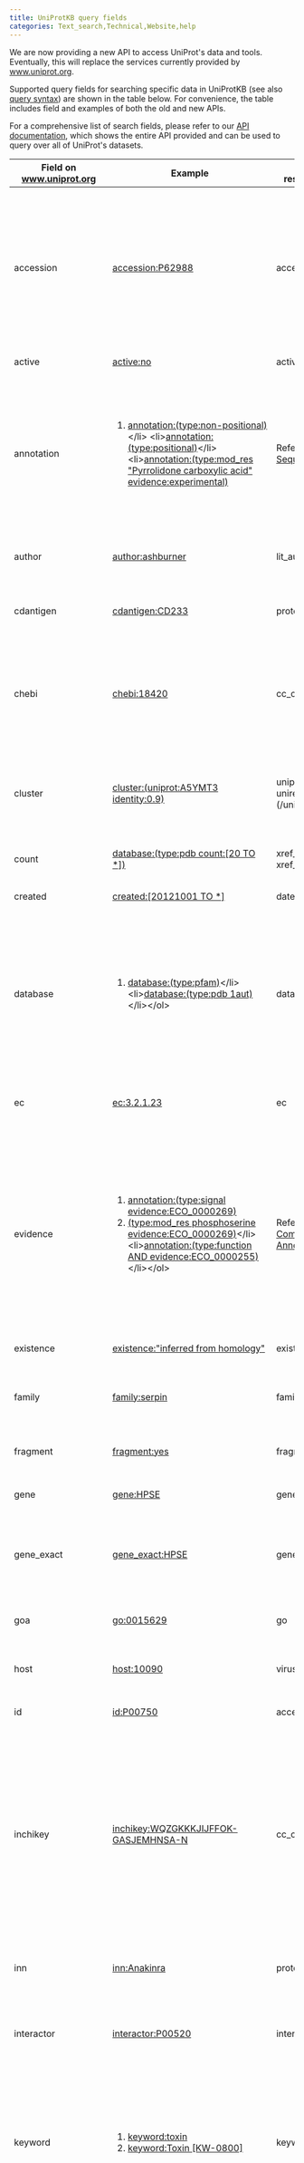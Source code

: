 ```yaml
---
title: UniProtKB query fields
categories: Text_search,Technical,Website,help
---
```


We are now providing a new API to access UniProt's data and tools. Eventually, this will replace the services currently provided by www.uniprot.org.

Supported query fields for searching specific data in UniProtKB (see also [query syntax](text-search)) are shown in the table below. For convenience, the table includes field and examples of both the old and new APIs. 

For a comprehensive list of search fields, please refer to our [API documentation](http://rest.uniprot.org/beta/docs/), which shows the entire API provided and can be used to query over all of UniProt's datasets.


| Field on www.uniprot.org | Example | Field on rest.uniprot.org/beta | Beta Example | Description |
|-------|---------|-----------|-------------|-------------|
| accession | [accession:P62988](http://www.uniprot.org/uniprot/?query=accession:P62988) | accession | [accession:P62988](http://rest.uniprot.org/beta/uniprotkb/search?query=accession:P62988) | The old behaviour was to list all entries with primary or secondary [accession number](http://www.uniprot.org/manual/accession_numbers) P62988. The new behaviour will list all primary / canonical isoform accessions P62988. To search over secondary accessions, we have introduced the `sec_acc` field.|
| active | [active:no](http://www.uniprot.org/uniprot/?query=active:no) | active | [active:false](http://rest.uniprot.org/beta/uniprotkb/search?query=active:false) | Lists all obsolete entries. |
| annotation | <ol><li>[annotation:(type:non-positional)](http://www.uniprot.org/uniprot/?query=annotation:(type:non-positional))</li> <li>[annotation:(type:positional)](http://www.uniprot.org/uniprot/?query=annotation:(type:positional))</li> <li>[annotation:(type:mod_res "Pyrrolidone carboxylic acid" evidence:experimental)](http://www.uniprot.org/uniprot/?query=annotation%3A%28type%3Amod_res++%22Pyrrolidone+carboxylic+acid%22+evidence%3Aexperimental%29)</li></ol> | Refer to the page: [Sequence Annotations](sequence_annotation) |  | Lists all entries with:<ol><li>any [general annotation (comments \[CC\])](http://www.uniprot.org/help/general_annotation)</li> <li>any [sequence annotation (features \[FT\])](http://www.uniprot.org/help/sequence_annotation)</li><li>at least one amino acid modified with a Pyrrolidone carboxylic acid group</li></ol> |
| author | [author:ashburner](http://www.uniprot.org/uniprot/?query=author:ashburner) | lit_author | [lit_author:ashburner](http://rest.uniprot.org/beta/uniprotkb/search?query=lit_author:ashburner) | Lists all entries with at least one reference co-authored by Michael Ashburner. |
| cdantigen | [cdantigen:CD233](http://www.uniprot.org/uniprot/?query=cdantigen:CD233) | protein_name | [protein_name:CD233](http://rest.uniprot.org/beta/uniprotkb/search?query=protein_name:CD233) | Lists all entries whose cluster of differentiation number is CD233 (see [cdlist.txt](https://ftp.uniprot.org/pub/databases/uniprot/current_release/knowledgebase/complete/docs/cdlist)). |
| chebi | [chebi:18420](http://www.uniprot.org/uniprot/?query=chebi:18420) | cc_cofactor_chebi | [cc_cofactor_chebi:\"CHEBI:18420\"]((http://rest.uniprot.org/beta/uniprotkb/search?query=cc_cofactor_chebi:"CHEBI:18420")) | Lists all entries which are associated with the small molecule corresponding to ChEBI identifier 18420, Mg(2+) (see [How can I search UniProt for chemical or reaction data?](http://www.uniprot.org/help/chemical_data_search)). |
| cluster | [cluster:(uniprot:A5YMT3 identity:0.9)](http://www.uniprot.org/uniprot/?query=cluster%3a(uniprot%3aA5YMT3+AND+identity%3a0.9)) | uniprot_id (/uniref), then uniref_cluster_90 (/uniprotkb) | <ol><li>[uniprot_id:A5YMT3](http://rest.uniprot.org/beta/uniref/search?query=uniprot_id:A5YMT3) to find cluster UniRef90_P00395</li><li>[uniref_cluster_90:UniRef90_P00395](http://rest.uniprot.org/beta/uniprotkb/search?query=uniref_cluster_90:UniRef90_P00395)</li></ol> | Find all entries in the UniRef 90% identity cluster whose representative sequence is UniProtKB entry A5YMT3 ([about UniRef](http://www.uniprot.org/help/uniref)). |
| count | [database:(type:pdb count:[20 TO *])](http://www.uniprot.org/uniprot/?query=database%3A%28type%3Apdb+count%3A%5B20+TO+*%5D%29) | xref_count_pdb (or xref_count_<ANY-DB>) | [xref_count_pdb:[20 TO *]](http://rest.uniprot.org/beta/uniprotkb/search?query=xref_count_pdb%3A%5B20%20TO%20%2A%5D) | Lists all entries with 20 or more cross-references to PDB |
| created | [created:[20121001 TO *]](http://www.uniprot.org/uniprot/?query=created%3A%5B20121001+TO+*%5D) | date_created | [date_created:[2012-10-01 TO *]](https://rest.uniprot.org/beta/uniprotkb/search?&query=%28date_created%3A%5B2012-10-01%20TO%20%2A%5D%29) | Lists all entries created since October 1st 2012.</li></ol> |
| database | <ol><li>[database:(type:pfam)](http://www.uniprot.org/uniprot/?query=database:(type:pfam))</li> <li>[database:(type:pdb 1aut)](http://www.uniprot.org/uniprot/?query=database:(type:pdb%201aut))</li></ol> | database, xref | <ol><li>[database:pfam](http://rest.uniprot.org/beta/uniprotkb/search?query=database:pfam)</li><li>[xref:pdb-1aut](http://rest.uniprot.org/beta/uniprotkb/search?query=database:pfam)</li></ol> | Lists all entries with:<ol><li>a cross-reference to the Pfam database</li><li>a cross-reference to the PDB database entry 1aut</li></ol> (see [Databases cross-referenced in UniProtKB](https://ftp.uniprot.org/pub/databases/uniprot/current_release/knowledgebase/complete/docs/dbxref) and [Database mapping](http://www.uniprot.org/help/mapping)) |
| ec | [ec:3.2.1.23](http://www.uniprot.org/uniprot/?query=ec:3.2.1.23) | ec | [ec:3.2.1.23](https://rest.uniprot.org/beta/uniprotkb/search?&query=ec:3.2.1.23) | Lists all beta-galactosidases ([Enzyme nomenclature database](http://enzyme.expasy.org/)). |                                                                               
| evidence | <ol><li>[annotation:(type:signal evidence:ECO_0000269)](http://www.uniprot.org/uniprot/?query=annotation%3A%28type%3Asignal+evidence%3AECO_0000269%29)</li> <li>[(type:mod_res phosphoserine evidence:ECO_0000269)](http://www.uniprot.org/uniprot/?query=annotation%3A(type%3Amod_res+phosphoserine+evidence%3AECO_0000269))</li> <li>[annotation:(type:function AND evidence:ECO_0000255)](http://www.uniprot.org/uniprot/?query=annotation%3A(type%3Afunction+evidence%3AECO_0000255))</li></ol> | Refer to the pages: [Comments](general_annotation) or [Sequence Annotations](sequence_annotation) |  | Lists all entries with: <ol><li>a signal sequence whose positions have been experimentally proven</li> <li>experimentally proven phosphoserine sites</li> <li>a function manually asserted according to rules</li></ol>(see [Evidence attribution](http://www.uniprot.org/help/evidences)) |
| existence | [existence:"inferred from homology"](http://www.uniprot.org/uniprot/?query=existence%3A%22inferred+from+homology%22) | existence | [existence:3](https://rest.uniprot.org/beta/uniprotkb/search?&query=existence:3) | See [Protein existence criteria](http://beta.uniprot.org/help/protein_existence). |
| family | [family:serpin](http://www.uniprot.org/uniprot/?query=family:serpin) | family | [family:serpin](https://rest.uniprot.org/beta/uniprotkb/search?&query=family:serpin) | Lists all entries belonging to the Serpin family of proteins ([Index of protein domains and families](https://ftp.uniprot.org/pub/databases/uniprot/current_release/knowledgebase/complete/docs/similar)). |
| fragment | [fragment:yes](http://www.uniprot.org/uniprot/?query=fragment:yes) | fragment | [fragment:true](https://rest.uniprot.org/beta/uniprotkb/search?&query=fragment:true) | Lists all entries with an incomplete sequence. |
| gene | [gene:HPSE](http://www.uniprot.org/uniprot/?query=gene:HPSE) | gene | [gene:HPSE](https://rest.uniprot.org/beta/uniprotkb/search?&query=gene:HPSE) | Lists all entries for proteins encoded by gene HPSE, but also by HPSE2. |
| gene_exact | [gene_exact:HPSE](http://www.uniprot.org/uniprot/?query=gene_exact:HPSE) | gene_exact | [gene_exact:HPSE](https://rest.uniprot.org/beta/uniprotkb/search?&query=gene_exact:HPSE) | Lists all entries for proteins encoded by gene HPSE, but excluding variations like HPSE2 or HPSE_0. |
| goa | [go:0015629](http://www.uniprot.org/uniprot/?query=go:0015629) | go | [go:0015629](https://rest.uniprot.org/beta/uniprotkb/search?&query=go:0015629)) | Lists all entries associated with the GO term Actin cytoskeleton and any subclasses |
| host | [host:10090](http://www.uniprot.org/uniprot/?query=host:10090) | virus_host | [virus_host:10090](https://rest.uniprot.org/beta/uniprotkb/search?&query=virus_host:10090) | Lists all entries for viruses infecting Mus musculus (Mouse) |
| id | [id:P00750](http://www.uniprot.org/uniprot/?query=id:P00750) | accession_id | [accession_id:P00750](https://rest.uniprot.org/beta/uniprotkb/search?&query=accession_id:P00750) | Returns the entry with the primary [accession number](http://www.uniprot.org/manual/accession_numbers) P00750. |
| inchikey | [inchikey:WQZGKKKJIJFFOK-GASJEMHNSA-N](http://www.uniprot.org/uniprot/?query=inchikey:WQZGKKKJIJFFOK-GASJEMHNSA-N) | cc_catalytic_activity | [cc_catalytic_activity:"CHEBI:4167"](https://rest.uniprot.org/beta/uniprotkb/search?&query=cc_catalytic_activity:"CHEBI:4167") | Returns entries associated with the small molecule identified by the [InChIKey](https://en.wikipedia.org/wiki/International_Chemical_Identifier#InChIKey) WQZGKKKJIJFFOK-GASJEMHNSA-N, i.e. D-glucopyranose (see [How can I search UniProt for chemical or reaction data?](http://www.uniprot.org/help/chemical_data_search)). To get the CHEBI identifier for an Inchikey value, one can now use the advanced search builder. |
| inn | [inn:Anakinra](http://www.uniprot.org/uniprot/?query=inn:Anakinra) | protein_name | [protein_name:Anakinra](https://rest.uniprot.org/beta/uniprotkb/search?&query=protein_name:Anakinra) | Lists all entries whose protein name includes the "International Nonproprietary Name" is Anakinra. |
| interactor | [interactor:P00520](http://www.uniprot.org/uniprot/?query=interactor:P00520) | interactor | [interactor:P00520](https://rest.uniprot.org/beta/uniprotkb/search?&query=interactor:P00520) | Lists all entries describing interactions with the protein described by entry P00520. |
| keyword | <ol><li>[keyword:toxin](http://www.uniprot.org/uniprot/?query=keyword:toxin)</li> <li>[keyword:Toxin \[KW-0800\]](http://www.uniprot.org/uniprot/?query=keyword:%22Toxin%20[KW-0800]%22)</li></ol> | keyword | <ol><li>[keyword:toxin](https://rest.uniprot.org/beta/uniprotkb/search?&query=keyword:toxin)</li><li>[keyword:KW-0800](https://rest.uniprot.org/beta/uniprotkb/search?&query=keyword:KW-0800) | <ol><li>Lists all entries associated with a keyword matching "Toxin" in its name or description ([UniProtKB Keywords](http://www.uniprot.org/keywords)).</li> <li>Lists all entries associated with the UniProtKB keyword [Toxin](http://www.uniprot.org/keywords/KW-0800).</li> |
| length | [length:[500 TO 700]](http://www.uniprot.org/uniprot/?query=length%3A%5B500+TO+700%5D) | length | [length:[500 TO 700]](https://rest.uniprot.org/beta/uniprotkb/search?&query=length:[500%20TO%20700]) | Lists all entries describing sequences of length between 500 and 700 residues. |
| mass | [mass:[500000 TO *]](http://www.uniprot.org/uniprot/?query=mass%3A%5B500000+TO+*%5D) | mass | [mass:[500000 TO *]](https://rest.uniprot.org/beta/uniprotkb/search?&query=mass:[500000%20TO%20*]) | Lists all entries describing sequences with a mass of at least 500,000 Da. |
| method | [method:maldi](http://www.uniprot.org/uniprot/?query=method:maldi)<br>[method:xray](http://www.uniprot.org/uniprot/?query=method:maldi) | cc_mass_spectrometry | [cc_mass_spectrometry:maldi](https://rest.uniprot.org/beta/uniprotkb/search?&query=cc_mass_spectrometry:maldi) | Lists all entries for proteins identified by: matrix-assisted laser desorption/ionization (MALDI), crystallography (X-Ray). The `method` field searches names of physico-chemical identification methods in the ['Biophysicochemical properties' subsection](http://www.uniprot.org/help/biophysicochemical_properties) of the ['Function' section](http://www.uniprot.org/help/function_section), the 'Publications' and 'Cross-references' sections. |
| modified | [modified:[20190101 TO 20190301] AND active:yes](http://www.uniprot.org/uniprot/?query=modified:[20190101%20TO%2020190301] AND active:yes) | date_modified | [modified:[2012-01-01 TO 2019-03-01] AND active:true](https://rest.uniprot.org/beta/uniprotkb/search?&query=date_modified:[2019-01-01%20TO%202019-03-01]%20AND%20active:true) | Lists all active entries that were last modified between January and March 2019. |
| name | [name:"prion protein"](http://www.uniprot.org/uniprot/?query=name%3A%22prion+protein%22) | protein_name | [protein_name:"prion protein"](https://rest.uniprot.org/beta/uniprotkb/search?&query=protein_name:"prion%20protein") | Lists all entries for prion proteins. |
| organelle | [organelle:Mitochondrion](http://www.uniprot.org/uniprot/?query=organelle:Mitochondrion) | organelle | [organelle:Mitochondrion](https://rest.uniprot.org/beta/uniprotkb/search?&query=organelle:Mitochondrion) | Lists all entries for proteins encoded by a gene of the mitochondrial chromosome. |
| organism | <ol><li>[organism:"Ovis aries"](http://www.uniprot.org/uniprot/?query=organism%3A%22Ovis+aries%22)</li><li>[organism:9940](http://www.uniprot.org/uniprot/?query=organism%3A9940)</li><li>[organism:sheep](http://www.uniprot.org/uniprot/?query=organism:sheep)</li></ol> | organism_name, organism_id | <ol><li>[organism_name:"Ovis aries"](https://rest.uniprot.org/beta/uniprotkb/search?&query=organism_name:"Ovis%20aries")</li><li>[organism_id:9940](https://rest.uniprot.org/beta/uniprotkb/search?&query=organism_id:9940)</li><li>[organism_name:sheep](https://rest.uniprot.org/beta/uniprotkb/search?&query=organism_name:sheep)</li></ol> | Lists all entries for proteins expressed in sheep (first 2 examples) and organisms whose name contains the term "sheep" ([UniProt taxonomy](http://www.uniprot.org/taxonomy)). |
| plasmid | [plasmid:ColE1](http://www.uniprot.org/uniprot/?query=plasmid:ColE1) | plasmid | [plasmid:ColE1](https://rest.uniprot.org/beta/uniprotkb/search?&query=plasmid:ColE1) | Lists all entries for proteins encoded by a gene of plasmid ColE1 ([Controlled vocabulary of plasmids](https://ftp.uniprot.org/pub/databases/uniprot/current_release/knowledgebase/complete/docs/plasmid)). |
| proteome | [proteome:UP000005640](http://www.uniprot.org/uniprot/?query=proteome:UP000005640) | proteome | [proteome:UP000005640](https://rest.uniprot.org/beta/uniprotkb/search?&query=proteome:UP000005640) | Lists all entries from the human [proteome](http://www.uniprot.org/proteomes). |
| proteomecomponent | [proteomecomponent:"chromosome 1" and organism:9606](http://www.uniprot.org/uniprot/?query=proteomecomponent:%22chromosome%201%22+organism%3A%22Homo+sapiens+%28Human%29+[9606]%22) | proteomecomponent | [proteomecomponent:"chromosome 1" AND organism_id:9606](https://rest.uniprot.org/beta/uniprotkb/search?&query=proteomecomponent:"chromosome%201"%20AND%20organism_id:9606) | Lists all entries from the human chromosome 1. |
| replaces | [replaces:P02023](http://www.uniprot.org/uniprot/?query=replaces:P02023) | sec_acc | [sec_acc:P02023](https://rest.uniprot.org/beta/uniprotkb/search?&query=sec_acc:P02023) | Lists all entries that were created from a merge with entry P02023 ([see FAQ](http://www.uniprot.org/faq/6)). |
| reviewed | [reviewed:yes](http://www.uniprot.org/uniprot/?query=reviewed:yes) | reviewed | [reviewed:true](https://rest.uniprot.org/beta/uniprotkb/search?&query=reviewed:true) | Lists all UniProtKB/Swiss-Prot entries ([about UniProtKB](http://www.uniprot.org/help/uniprotkb)). |
| scope | [scope:mutagenesis](http://www.uniprot.org/uniprot/?query=scope:mutagenesis) | scope | [scope:mutagenesis](https://rest.uniprot.org/beta/uniprotkb/search?&query=scope:mutagenesis) | Lists all entries containing a reference that was used to gather information about mutagenesis (Entry view: "Cited for", [See 'Publications' section of the user manual](http://www.uniprot.org/manual/references)). |
| n/a | n/a | sec_acc | [sec_acc:P62988](http://rest.uniprot.org/beta/uniprotkb/search?query=accession:P62988) | Lists all entries containing a secondary accession P62988. |
| sequence | [sequence:P05067-9](http://www.uniprot.org/uniprot/?query=sequence:P05067-9) | sequence | [accession:P05067-9 AND is_isoform:true](http://rest.uniprot.org/beta/uniprotkb/search?query=accession:P05067-9%20AND%20is_isoform:true) | Lists all entries containing a link to isoform 9 of the sequence described in entry P05067. Allows searching by specific sequence identifier. |
| sequence_modified | <ol><li>[sequence_modified:[20120101 TO 20120301]](http://www.uniprot.org/uniprot/?query=sequence_modified:[20120101%20TO%2020120301])</li><li>[reviewed:yes AND sequence_modified:[20120101 TO *]](http://www.uniprot.org/uniprot/?query=reviewed%3Ayes+AND+sequence_modified%3A[current+TO+*])</li></ol> | date_sequence_modified | <ol><li>[date_sequence_modified:[2012-01-01 TO 2012-03-01]](https://rest.uniprot.org/beta/uniprotkb/search?&query=date_sequence_modified:[2012-01-01%20TO%202012-03-01])</li><li>[date_sequence_modified:[2012-01-01 TO 2012-03-01]](https://rest.uniprot.org/beta/uniprotkb/search?&query=date_sequence_modified:[2012-01-01%20TO%202012-03-01]%20AND%20reviewed:true)</li></ol> | <ol><li>Lists all entries whose sequences were last modified between January and March 2012.</li><li>Lists all UniProtKB/Swiss-Prot entries whose sequences were modified after the start of 2012.</li></ol> |
| strain | [strain:wistar](http://www.uniprot.org/uniprot/?query=strain:wistar) | strain | [strain:wistar](https://rest.uniprot.org/beta/uniprotkb/search?&query=strain:wistar) | Lists all entries containing a reference relevant to strain wistar ([Lists of strains in reference comments](https://ftp.uniprot.org/pub/databases/uniprot/current_release/knowledgebase/complete/docs/strains) and [Taxonomy help: organism strains](http://www.uniprot.org/help/taxonomy#strain)). |
| taxonomy | [taxonomy:40674](http://www.uniprot.org/uniprot/?query=taxonomy:40674) | taxonomy_name, taxonomy_id | <ol><li>[taxonomy_name:mammal](https://rest.uniprot.org/beta/uniprotkb/search?&query=taxonomy_name:mammal)</li><li>[taxonomy_id:40674](https://rest.uniprot.org/beta/uniprotkb/search?&query=taxonomy_id:40674)</li></ol> | Lists all entries for proteins expressed in [Mammals](http://www.uniprot.org/taxonomy/40674). This field is used to retrieve entries for all organisms classified below a given taxonomic node ([taxonomy classification](http://www.uniprot.org/help/taxonomy#lineage)). |
| tissue | [tissue:liver](http://www.uniprot.org/uniprot/?query=tissue:liver) | tissue | [tissue:liver](https://rest.uniprot.org/beta/uniprotkb/search?&query=tissue:liver) | Lists all entries containing a reference describing the protein sequence obtained from a clone isolated from liver ([Controlled vocabulary of tissues](https://ftp.uniprot.org/pub/databases/uniprot/current_release/knowledgebase/complete/docs/tisslist)). |
| web | [web:wikipedia](http://www.uniprot.org/uniprot/?query=web:wikipedia) | cc_webresource | [cc_webresource:wikipedia](https://rest.uniprot.org/beta/uniprotkb/search?&query=cc_webresource:wikipedia) | Lists all entries for proteins that are described in [Wikipedia](http://wikipedia.org/). |
        
